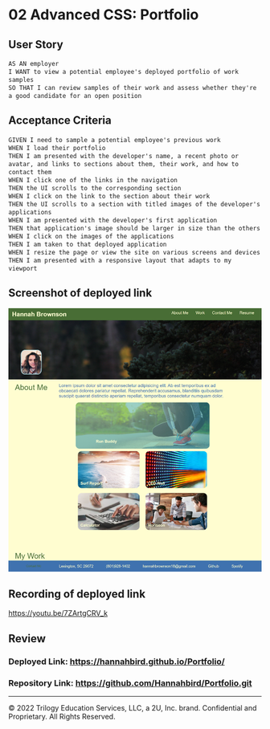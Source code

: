 # 02 Advanced CSS: Portfolio

## User Story

```
AS AN employer
I WANT to view a potential employee's deployed portfolio of work samples
SO THAT I can review samples of their work and assess whether they're a good candidate for an open position
```

## Acceptance Criteria

```
GIVEN I need to sample a potential employee's previous work
WHEN I load their portfolio
THEN I am presented with the developer's name, a recent photo or avatar, and links to sections about them, their work, and how to contact them
WHEN I click one of the links in the navigation
THEN the UI scrolls to the corresponding section
WHEN I click on the link to the section about their work
THEN the UI scrolls to a section with titled images of the developer's applications
WHEN I am presented with the developer's first application
THEN that application's image should be larger in size than the others
WHEN I click on the images of the applications
THEN I am taken to that deployed application
WHEN I resize the page or view the site on various screens and devices
THEN I am presented with a responsive layout that adapts to my viewport
```

## Screenshot of deployed link

![](assets/images/portfolio-screenshot.png)

## Recording of deployed link

https://youtu.be/7ZArtgCRV_k

## Review

### Deployed Link: https://hannahbird.github.io/Portfolio/

### Repository Link: https://github.com/Hannahbird/Portfolio.git

- - -
© 2022 Trilogy Education Services, LLC, a 2U, Inc. brand. Confidential and Proprietary. All Rights Reserved.